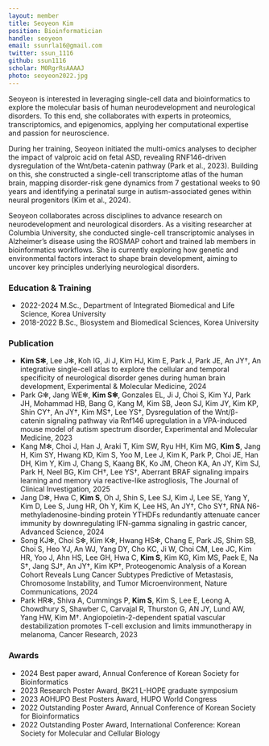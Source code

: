 ```yaml
---
layout: member
title: Seoyeon Kim
position: Bioinformatician
handle: seoyeon
email: ssunrla16@gmail.com
twitter: ssun_1116
github: ssun1116
scholar: M0RgrRsAAAAJ
photo: seoyeon2022.jpg
---
```


Seoyeon is interested in leveraging single-cell data and bioinformatics to explore the molecular basis of human neurodevelopment and neurological disorders. To this end, she collaborates with experts in proteomics, transcriptomics, and epigenomics, applying her computational expertise and passion for neuroscience. 

During her training, Seoyeon initiated the multi-omics analyses to decipher the impact of valproic acid on fetal ASD, revealing RNF146-driven dysregulation of the Wnt/beta-catenin pathway (Park et al., 2023). Building on this, she constructed a single-cell transcriptome atlas of the human brain, mapping disorder-risk gene dynamics from 7 gestational weeks to 90 years and identifying a perinatal surge in autism-associated genes within neural progenitors (Kim et al., 2024).

Seoyeon collaborates across disciplines to advance research on neurodevelopment and neurological disorders. As a visiting researcher at Columbia University, she conducted single-cell transcriptomic analyses in Alzheimer’s disease using the ROSMAP cohort and trained lab members in bioinformatics workflows. She is currently exploring how genetic and environmental factors interact to shape brain development, aiming to uncover key principles underlying neurological disorders.


### Education & Training
- 2022-2024 M.Sc., Department of Integrated Biomedical and Life Science, Korea University
- 2018-2022 B.Sc., Biosystem and Biomedical Sciences, Korea University


### Publication
- **Kim S✻**, Lee J✻, Koh IG, Ji J, Kim HJ, Kim E, Park J, Park JE, An JY†, An integrative single-cell atlas to explore the cellular and temporal specificity of neurological disorder genes during human brain development, Experimental & Molecular Medicine, 2024
- Park G✻, Jang WE✻, **Kim S✻**, Gonzales EL, Ji J, Choi S, Kim YJ, Park JH, Mohammad HB, Bang G, Kang M, Kim SB, Jeon SJ, Kim JY, Kim KP, Shin CY†, An JY†, Kim MS†, Lee YS†, Dysregulation of the Wnt/β-catenin signaling pathway via Rnf146 upregulation in a VPA-induced mouse model of autism spectrum disorder, Experimental and Molecular Medicine, 2023
- Kang M✻, Choi J, Han J, Araki T, Kim SW, Ryu HH, Kim MG, **Kim S**, Jang H, Kim SY, Hwang KD, Kim S, Yoo M, Lee J, Kim K, Park P, Choi JE, Han DH, Kim Y, Kim J, Chang S, Kaang BK, Ko JM, Cheon KA, An JY, Kim SJ, Park H, Neel BG, Kim CH†, Lee YS†, Aberrant BRAF signaling impairs learning and memory via reactive-like astrogliosis, The Journal of Clinical Investigation, 2025
- Jang D✻, Hwa C, **Kim S**, Oh J, Shin S, Lee SJ, Kim J, Lee SE, Yang Y, Kim D, Lee S, Jung HR, Oh Y, Kim K, Lee HS, An JY†, Cho SY†, RNA N6-methyladenosine-binding protein YTHDFs redundantly attenuate cancer immunity by downregulating IFN-gamma signaling in gastric cancer, Advanced Science, 2024
- Song KJ✻, Choi S✻, Kim K✻, Hwang HS✻, Chang E, Park JS, Shim SB, Choi S, Heo YJ, An WJ, Yang DY, Cho KC, Ji W, Choi CM, Lee JC, Kim HR, Yoo J, Ahn HS, Lee GH, Hwa C, **Kim S**, Kim KG, Kim MS, Paek E, Na S†, Jang SJ†, An JY†, Kim KP†, Proteogenomic Analysis of a Korean Cohort Reveals Lung Cancer Subtypes Predictive of Metastasis, Chromosome Instability, and Tumor Microenvironment, Nature Communications, 2024
- Park HR✻, Shiva A, Cummings P, **Kim S**, Kim S, Lee E, Leong A, Chowdhury S, Shawber C, Carvajal R, Thurston G, AN JY, Lund AW, Yang HW, Kim M†. Angiopoietin-2-dependent spatial vascular destabilization promotes T-cell exclusion and limits immunotherapy in melanoma, Cancer Research, 2023


### Awards
- 2024 Best paper award, Annual Conference of Korean Society for Bioinformatics
- 2023 Research Poster Award, BK21 L-HOPE graduate symposium 
- 2023 AOHUPO Best Posters Award, HUPO World Congress
- 2022 Outstanding Poster Award, Annual Conference of Korean Society for Bioinformatics
- 2022 Outstanding Poster Award, International Conference: Korean Society for Molecular and Cellular Biology